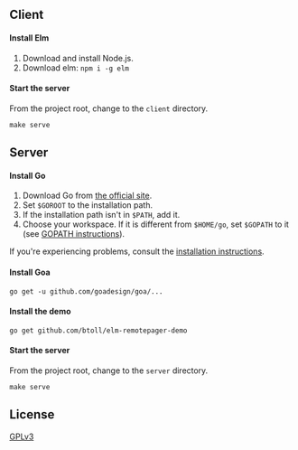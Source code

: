 ## Client

#### Install Elm

1. Download and install Node.js.
2. Download elm: `npm i -g elm`

#### Start the server

From the project root, change to the `client` directory.

    make serve

## Server

#### Install Go
1. Download Go from [the official site].
2. Set `$GOROOT` to the installation path.
3. If the installation path isn't in `$PATH`, add it.
4. Choose your workspace.  If it is different from `$HOME/go`, set `$GOPATH` to it (see [GOPATH instructions]).

If you're experiencing problems, consult the [installation instructions].

#### Install Goa

    go get -u github.com/goadesign/goa/...

#### Install the demo

    go get github.com/btoll/elm-remotepager-demo

#### Start the server

From the project root, change to the `server` directory.

    make serve

## License

[the official site]: https://golang.org/dl/
[GOPATH instructions]: https://github.com/golang/go/wiki/SettingGOPATH
[installation instructions]: https://golang.org/doc/install
[GPLv3](COPYING)


